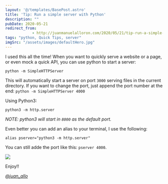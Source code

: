 ```yaml
---
layout: '@/templates/BasePost.astro'
title: 'Tip: Run a simple server with Python'
description: ""
pubDate: 2020-05-21
redirect_from: 
            - http://juanmanuelalloron.com/2020/05/21/tip-run-a-simple-server-with-python/
tags: "python, Quick Tips, server"
imgSrc: "/assets/images/defaultHero.jpg"
---
```

I used this all the time! When you want to quickly serve a website or a page, or even mock a quick API, you can use python to start a server:

```
python -m SimpleHTTPServer
```

This will automatically start a server on port `3000` serving files in the current directory. If you want to change the port, just append the port number at the end: `python -m SimpleHTTPServer 4000`

Using Python3:

```
python3 -m http.server
```

_NOTE: python3 will start in `8000` as the default port._

Even better you can add an alias to your terminal, I use the following:

```
alias pserver="python3 -m http.server"
```

You can still adde the port like this: `pserver 4000`.

![](/assets/images/post/2020-05-python-server-1.gif)

Enjoy!!

_[@juan_allo](https://twitter.com/juan_allo)_
